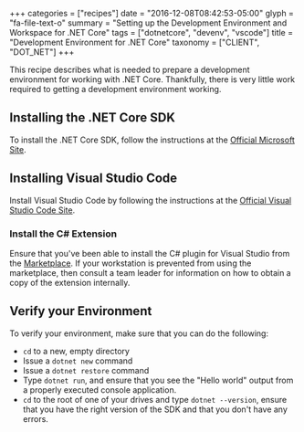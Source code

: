 +++
categories = ["recipes"]
date = "2016-12-08T08:42:53-05:00"
glyph = "fa-file-text-o"
summary = "Setting up the Development Environment and Workspace for .NET Core"
tags = ["dotnetcore", "devenv", "vscode"]
title = "Development Environment for .NET Core"
taxonomy = ["CLIENT", "DOT_NET"]
+++

This recipe describes what is needed to prepare a development environment for working with .NET Core. Thankfully, there is very little work required to getting a development environment working.

## Installing the .NET Core SDK

To install the .NET Core SDK, follow the instructions at the [Official Microsoft Site](https://www.microsoft.com/net/core).

## Installing Visual Studio Code

Install Visual Studio Code by following the instructions at the [Official Visual Studio Code Site](http://code.visualstudio.com/docs/setup/setup-overview).

### Install the C# Extension

Ensure that you've been able to install the C# plugin for Visual Studio from the [Marketplace](http://code.visualstudio.com/docs/languages/csharp). If your workstation is prevented from using the marketplace, then consult a team leader for information on how to obtain a copy of the extension internally.

## Verify your Environment

To verify your environment, make sure that you can do the following:

* `cd` to a new, empty directory
* Issue a `dotnet new` command
* Issue a `dotnet restore` command
* Type `dotnet run`, and ensure that you see the "Hello world" output from a properly executed console application.
* `cd` to the root of one of your drives and type `dotnet --version`, ensure that you have the right version of the SDK and that you don't have any errors.
